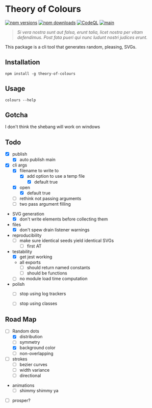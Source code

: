 # Theory of Colours
[![npm versions](https://img.shields.io/npm/v/theory-of-colours)](https://www.npmjs.com/package/theory-of-colours?activeTab=versions)
[![npm downloads](https://img.shields.io/npm/dw/theory-of-colours)](https://www.npmjs.com/package/theory-of-colours)
[![CodeQL](https://github.com/AndreasChristianson/theory-of-colours/actions/workflows/codeql-analysis.yaml/badge.svg)](https://github.com/AndreasChristianson/theory-of-colours/actions/workflows/codeql-analysis.yaml)
[![main](https://github.com/AndreasChristianson/theory-of-colours/actions/workflows/publish.yaml/badge.svg)](https://github.com/AndreasChristianson/theory-of-colours/actions/workflows/publish.yaml)

> _Si vera nostra sunt aut falsa, erunt talia, licet nostra per vitam defendimus. Post fata pueri qui nunc ludunt nostri judices erunt._

This package is a cli tool that generates random, pleasing, SVGs.

## Installation

`npm install -g theory-of-colours`

## Usage

`colours --help`

## Gotcha

I don't think the shebang will work on windows

## Todo

- [x] publish
  - [x] auto publish main
- [x] cli args
  - [x] filename to write to
    - [x] add option to use a temp file
      - [x] default true
  - [x] open
    - [x] default true
  - [ ] rethink not passing arguments
  - [ ] two pass argument filling
- SVG generation
  - [x] don't write elements before collecting them
- files
  - [x] don't spew drain listener warnings
- reproducibility
  - [ ] make sure identical seeds yield identical SVGs
    - [ ] first AT
- testability
  - [x] get jest working
  - all exports
    - [ ] should return named constants
    - [ ] should be functions
  - [ ] no module load time computation
- polish
  - [ ] stop using log trackers
  - [ ] stop using classes


## Road Map

- [ ] Random dots
  - [x] distribution
  - [ ] symmetry
  - [x] background color
  - [ ] non-overlapping
- [ ] strokes
  - [ ] bezier curves
  - [ ] width variance
  - [ ] directional
- animations
  - [ ] shimmy shimmy ya
- [ ] prosper?
